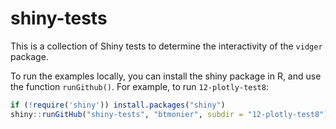 # shiny-tests

This is a collection of Shiny tests to determine the interactivity of the `vidger` package.

To run the examples locally, you can install the shiny package in R, and use the function `runGithub()`. For example, to run `12-plotly-test8`:

``` r
if (!require('shiny')) install.packages("shiny")
shiny::runGitHub("shiny-tests", "btmonier", subdir = "12-plotly-test8")
```